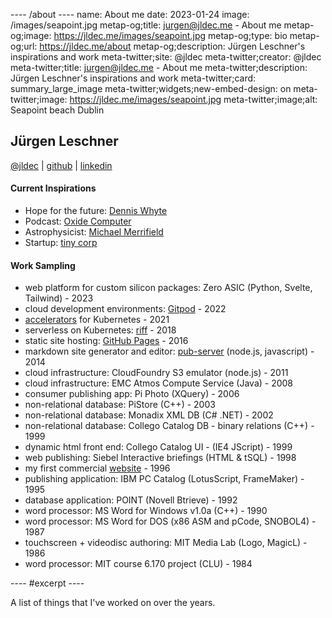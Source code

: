 ---- /about ----
name: About me
date: 2023-01-24
image: /images/seapoint.jpg
metap-og;title: jurgen@jldec.me - About me
metap-og;image: https://jldec.me/images/seapoint.jpg
metap-og;type: bio
metap-og;url: https://jldec.me/about
metap-og;description: Jürgen Leschner's inspirations and work
meta-twitter;site: @jldec
meta-twitter;creator: @jldec
meta-twitter;title: jurgen@jldec.me - About me
meta-twitter;description: Jürgen Leschner's inspirations and work
meta-twitter;card: summary_large_image
meta-twitter;widgets;new-embed-design: on
meta-twitter;image: https://jldec.me/images/seapoint.jpg
meta-twitter;image;alt: Seapoint beach Dublin

## Jürgen Leschner

[@jldec](https://twitter.com/jldec) |
[github](https://github.com/jldec?tab=repositories) |
[linkedin](https://www.linkedin.com/in/jldec)

#### Current Inspirations

- Hope for the future: [Dennis Whyte](https://www.youtube.com/watch?v=aJoRMFWn2Jk)
- Podcast: [Oxide Computer](https://www.youtube.com/channel/UCFn4S3OexFT9YhxJ8GWdUYQ)
- Astrophysicist: [Michael Merrifield](https://www.youtube.com/watch?v=9V_-0WbtSPc)
- Startup: [tiny corp](https://tinygrad.org/)

#### Work Sampling

- web platform for custom silicon packages: Zero ASIC (Python, Svelte, Tailwind) - 2023
- cloud development environments: [Gitpod](https://www.gitpod.io/cde) - 2022
- [accelerators](https://docs.vmware.com/en/Application-Accelerator-for-VMware-Tanzu/index.html) for Kubernetes - 2021
- serverless on Kubernetes: [riff](https://projectriff.io) - 2018
- static site hosting: [GitHub Pages](https://pages.github.com) - 2016
- markdown site generator and editor: [pub-server](https://github.com/jldec/pub-server) (node.js, javascript) - 2014
- cloud infrastructure: CloudFoundry S3 emulator (node.js) - 2011
- cloud infrastructure: EMC Atmos Compute Service (Java) - 2008
- consumer publishing app: Pi Photo (XQuery) - 2006
- non-relational database: PiStore (C++) - 2003
- non-relational database: Monadix XML DB (C# .NET) - 2002
- non-relational database: Collego Catalog DB - binary relations (C++) - 1999
- dynamic html front end: Collego Catalog UI - (IE4 JScript) - 1999
- web publishing: Siebel Interactive briefings (HTML & tSQL) - 1998
- my first commercial [website](https://web.archive.org/web/19961222064651/https://www.fmctraining.com/) - 1996
- publishing application: IBM PC Catalog (LotusScript, FrameMaker) - 1995
- database application: POINT (Novell Btrieve) - 1992
- word processor: MS Word for Windows v1.0a (C++) - 1990
- word processor: MS Word for DOS (x86 ASM and pCode, SNOBOL4) - 1987
- touchscreen + videodisc authoring: MIT Media Lab (Logo, MagicL) - 1986
- word processor: MIT course 6.170 project (CLU) - 1984

---- #excerpt ----

A list of things that I've worked on over the years.
